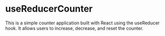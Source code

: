 # useReducerCounter
 This is a simple counter application built with React using the useReducer hook. It allows users to increase, decrease, and reset the counter.
